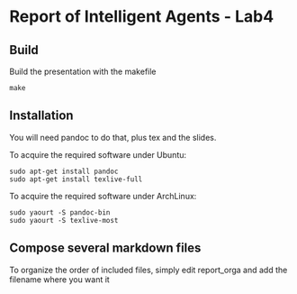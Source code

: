 # Report of Intelligent Agents - Lab4

## Build

Build the presentation with the makefile

    make
    
## Installation

You will need pandoc to do that, plus tex and the slides.

To acquire the required software under Ubuntu:

    sudo apt-get install pandoc
    sudo apt-get install texlive-full 

To acquire the required software under ArchLinux:

    sudo yaourt -S pandoc-bin
    sudo yaourt -S texlive-most

## Compose several markdown files

To organize the order of included files, simply edit report_orga and add the filename where you want it
